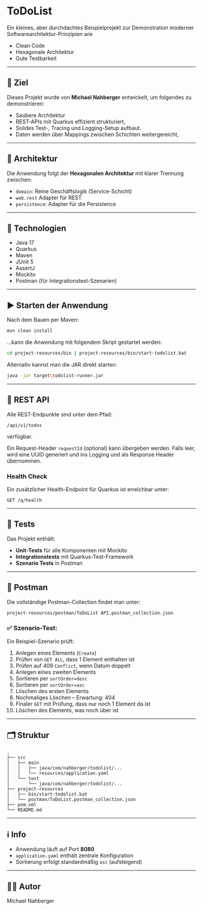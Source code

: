 # ToDoList

Ein kleines, aber durchdachtes Beispielprojekt zur Demonstration moderner Softwarearchitektur-Prinzipien wie 

* Clean Code
* Hexagonale Architektur
* Gute Testbarkeit

---

## 🏁 Ziel

Dieses Projekt wurde von **Michael Nahberger** entwickelt, um folgendes zu demonstrieren:

- Saubere Architektur
- REST-APIs mit Quarkus effizient strukturiert,
- Solides Test-, Tracing und Logging-Setup aufbaut.
- Daten werden über Mappings zwischen Schichten weitergereicht,

---

## 📐 Architektur

Die Anwendung folgt der  **Hexagonalen Architektur** mit klarer Trennung zwischen:

- `domain`: Reine Geschäftslogik (Service-Schicht)
- `web.rest` Adapter für REST
- `persistence`: Adapter für die Persistence

---

## 🔧 Technologien

- Java 17
- Quarkus
- Maven
- JUnit 5
- AssertJ
- Mockito
- Postman (für Integrationstest-Szenarien)

---

## ▶️ Starten der Anwendung

Nach dem Bauen per Maven:

```bash
mvn clean install
```

...kann die Anwendung mit folgendem Skript gestartet werden:

```bash
cd project-resources/bin | project-resources/bin/start-todolist.bat
```


Alternativ kannst man die JAR direkt starten:

```bash
java -jar target\todolist-runner.jar
```

---

## 📮 REST API

Alle REST-Endpunkte sind unter dem Pfad:

```
/api/v1/todos
```

verfügbar.

Ein Request-Header `requestId` (optional) kann übergeben werden. Falls leer, wird eine UUID generiert und ins Logging 
und als Response Header übernommen.

### Health Check

Ein zusätzlicher Health-Endpoint für Quarkus ist erreichbar unter:

```
GET /q/health
```

---

## 🧪 Tests

Das Projekt enthält:

- **Unit-Tests** für alle Komponenten mit Mockito
- **Integrationstests** mit Quarkus-Test-Framework
- **Szenario Tests** in Postman

---

## 🧪 Postman

Die vollständige Postman-Collection findet man unter:

```bash
project-resources/postman/ToDoList API.postman_collection.json
```

### ✅ Szenario-Test:

Ein Beispiel-Szenario prüft:

1. Anlegen eines Elements (`Create`)
2. Prüfen von `GET ALL`, dass 1 Element enthalten ist
3. Prüfen auf 409 `Conflict`, wenn Datum doppelt
4. Anlegen eines zweiten Elements
5. Sortieren per `sortOrder=desc`
5. Sortieren per `sortOrder=asc`
6. Löschen des ersten Elements
7. Nochmaliges Löschen – Erwartung: 404
8. Finaler `GET` mit Prüfung, dass nur noch 1 Element da ist
6. Löschen des Elements, was noch über ist

---

## 🗂️ Struktur

```
.
├── src
│   ├── main
│   │   ├── java/com/nahberger/todolist/...
│   │   └── resources/application.yaml
│   └── test
│       └── java/com/nahberger/todolist/...
├── project-resources
│   ├── bin/start-todolist.bat
│   └── postman/ToDoList.postman_collection.json
├── pom.xml
└── README.md
```

---

## ℹ️ Info

- Anwendung läuft auf Port **8080**
- `application.yaml` enthält zentrale Konfiguration
- Sortierung erfolgt standardmäßig `asc` (aufsteigend)

---

## ✍🏼 Autor

Michael Nahberger
